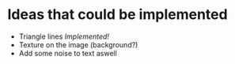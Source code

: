 # Ideas that could be implemented

- Triangle lines *Implemented!*
- Texture on the image (background?)
- Add some noise to text aswell
